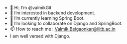- 👋 Hi, I’m @valmikGit
- 👀 I’m interested in backend development.
- 🌱 I’m currently learning Spring Boot.
- 💞️ I’m looking to collaborate on Django and SpringBoot.
- 📫 How to reach me : Valmik.Belgaonkar@iiitb.ac.in
- I am well versed with Django.

<!---
valmikGit/valmikGit is a ✨ special ✨ repository because its `README.md` (this file) appears on your GitHub profile.
You can click the Preview link to take a look at your changes.
--->
